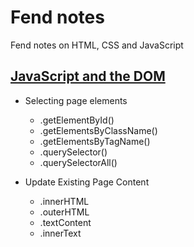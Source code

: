 # Fend notes

Fend notes on HTML, CSS and JavaScript

## [JavaScript and the DOM](dom-and-js.md)

* Selecting page elements
   * .getElementById()
   * .getElementsByClassName()
   * .getElementsByTagName()
   * .querySelector()
   * .querySelectorAll()

* Update Existing Page Content
   * .innerHTML
   * .outerHTML
   * .textContent
   * .innerText

